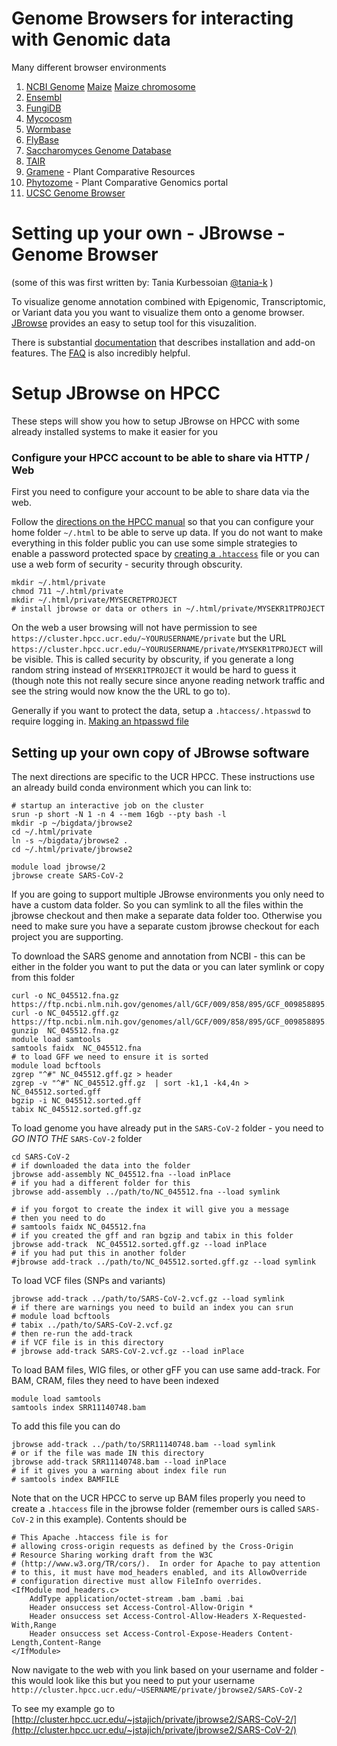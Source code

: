 # Genome Browsers for interacting with Genomic data

Many different browser environments

1. [NCBI Genome](https://www.ncbi.nlm.nih.gov/genome) [Maize](https://www.ncbi.nlm.nih.gov/genome/12) [Maize chromosome](https://www.ncbi.nlm.nih.gov/genome/gdv/browser/genome/?id=GCF_902167145.1)
2. [Ensembl](https://ensembl.org)
3. [FungiDB](https://fungidb.org)
4. [Mycocosm](https://mycocosm.jgi.doe.gov/mycocosm/home)
4. [Wormbase](https://wormbase.org/)
5. [FlyBase](https://flybase.org/)
6. [Saccharomyces Genome Database](https://yeastgenome.org/)
7. [TAIR](http://arabidopsis.org)
8. [Gramene](https://www.gramene.org/) - Plant Comparative Resources
9. [Phytozome](https://phytozome.jgi.doe.gov/) - Plant Comparative Genomics portal
5. [UCSC Genome Browser](https://genome.ucsc.edu/cgi-bin/hgGateway)

Setting up your own - JBrowse - Genome Browser
=====

(some of this was first written by: Tania Kurbessoian [@tania-k](https://github.com/tania-k) )

To visualize genome annotation combined with Epigenomic, Transcriptomic, or Variant data you you want to visualize them onto a genome browser.  [JBrowse](https://jbrowse.org) provides an easy to setup tool for this visuzalition.

There is substantial [documentation](https://jbrowse.org/docs/installation.html) that describes installation and add-on features. The [FAQ](https://jbrowse.org/docs/faq.html) is also incredibly helpful.

# Setup JBrowse on HPCC

These steps will show you how to setup JBrowse on HPCC with some already installed systems to make it easier for you

### Configure your HPCC account to be able to share via HTTP / Web

First you need to configure your account to be able to share data via the web.

Follow the [directions on the HPCC manual](http://hpcc.ucr.edu/manuals_linux-cluster_sharing.html#sharing-files-on-the-web) so that you can configure your home folder `~/.html` to be able to serve up data. If you do not want to make everything in this folder public you can use some simple strategies to enable a password protected space by [creating a `.htaccess`](http://hpcc.ucr.edu/manuals_linux-cluster_sharing.html#password-protect-web-pages) file or you can use a web form of security - security through obscurity.

```
mkdir ~/.html/private
chmod 711 ~/.html/private
mkdir ~/.html/private/MYSECRETPROJECT
# install jbrowse or data or others in ~/.html/private/MYSEKR1TPROJECT
```

On the web a user browsing will not have permission to see `https://cluster.hpcc.ucr.edu/~YOURUSERNAME/private` but the URL `https://cluster.hpcc.ucr.edu/~YOURUSERNAME/private/MYSEKR1TPROJECT` will be visible.  This is called security by obscurity, if you generate a long random string instead of `MYSEKR1TPROJECT` it would be hard to guess it (though note this not really secure since anyone reading network traffic and see the string would now know the the URL to go to).

Generally if you want to protect the data, setup a `.htaccess/.htpasswd` to require logging in. [Making an htpasswd file](https://hpcc.ucr.edu/manuals_linux-cluster_sharing.html#password-protect-web-pages)

## Setting up your own copy of JBrowse software

The next directions are specific to the UCR HPCC. These instructions use an already build conda environment which you can link to:
```
# startup an interactive job on the cluster
srun -p short -N 1 -n 4 --mem 16gb --pty bash -l
mkdir -p ~/bigdata/jbrowse2
cd ~/.html/private
ln -s ~/bigdata/jbrowse2 .
cd ~/.html/private/jbrowse2

module load jbrowse/2
jbrowse create SARS-CoV-2
```

If you are going to support multiple JBrowse environments you only need to have a custom data folder. So you can symlink to all the files within the jbrowse checkout and then make a separate data folder too. Otherwise you need to make sure you have a separate custom jbrowse checkout for each project you are supporting.

To download the SARS genome and annotation from NCBI - this can be either in the folder you want to put the data or you can later symlink or copy from this folder
```
curl -o NC_045512.fna.gz https://ftp.ncbi.nlm.nih.gov/genomes/all/GCF/009/858/895/GCF_009858895.2_ASM985889v3/GCF_009858895.2_ASM985889v3_genomic.fna.gz
curl -o NC_045512.gff.gz https://ftp.ncbi.nlm.nih.gov/genomes/all/GCF/009/858/895/GCF_009858895.2_ASM985889v3/GCF_009858895.2_ASM985889v3_genomic.gff.gz
gunzip  NC_045512.fna.gz
module load samtools
samtools faidx  NC_045512.fna
# to load GFF we need to ensure it is sorted
module load bcftools
zgrep "^#" NC_045512.gff.gz > header
zgrep -v "^#" NC_045512.gff.gz  | sort -k1,1 -k4,4n >  NC_045512.sorted.gff
bgzip -i NC_045512.sorted.gff
tabix NC_045512.sorted.gff.gz
```

To load genome you have already put in the `SARS-CoV-2` folder - you need to *GO INTO THE* `SARS-CoV-2` folder
```
cd SARS-CoV-2
# if downloaded the data into the folder
jbrowse add-assembly NC_045512.fna --load inPlace
# if you had a different folder for this
jbrowse add-assembly ../path/to/NC_045512.fna --load symlink

# if you forgot to create the index it will give you a message
# then you need to do
# samtools faidx NC_045512.fna
# if you created the gff and ran bgzip and tabix in this folder
jbrowse add-track  NC_045512.sorted.gff.gz --load inPlace
# if you had put this in another folder
#jbrowse add-track ../path/to/NC_045512.sorted.gff.gz --load symlink
```

To load VCF files (SNPs and variants)
```
jbrowse add-track ../path/to/SARS-CoV-2.vcf.gz --load symlink
# if there are warnings you need to build an index you can srun
# module load bcftools
# tabix ../path/to/SARS-CoV-2.vcf.gz
# then re-run the add-track
# if VCF file is in this directory
# jbrowse add-track SARS-CoV-2.vcf.gz --load inPlace
```

To load BAM files, WIG files, or other gFF you can use same add-track.
For BAM, CRAM, files they need to have been indexed
```
module load samtools
samtools index SRR11140748.bam
```

To add this file you can do
```
jbrowse add-track ../path/to/SRR11140748.bam --load symlink
# or if the file was made IN this directory
jbrowse add-track SRR11140748.bam --load inPlace
# if it gives you a warning about index file run
# samtools index BAMFILE
```

Note that on the UCR HPCC to serve up BAM files properly you need to create a `.htaccess` file in the jbrowse folder (remember ours is called `SARS-CoV-2` in this example).
Contents should be
```
# This Apache .htaccess file is for
# allowing cross-origin requests as defined by the Cross-Origin
# Resource Sharing working draft from the W3C
# (http://www.w3.org/TR/cors/).  In order for Apache to pay attention
# to this, it must have mod_headers enabled, and its AllowOverride
# configuration directive must allow FileInfo overrides.
<IfModule mod_headers.c>
    AddType application/octet-stream .bam .bami .bai
    Header onsuccess set Access-Control-Allow-Origin *
    Header onsuccess set Access-Control-Allow-Headers X-Requested-With,Range
    Header onsuccess set Access-Control-Expose-Headers Content-Length,Content-Range
</IfModule>
```

Now navigate to the web with you link based on your username and folder - this would look like this but you need to put your username  `http://cluster.hpcc.ucr.edu/~USERNAME/private/jbrowse2/SARS-CoV-2`

To see my example go to [http://cluster.hpcc.ucr.edu/~jstajich/private/jbrowse2/SARS-CoV-2/](http://cluster.hpcc.ucr.edu/~jstajich/private/jbrowse2/SARS-CoV-2/)

